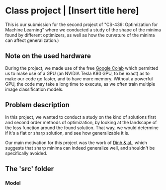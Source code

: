 # Class project | [Insert title here]

This is our submission for the second project of "CS-439: Optimization for Machine Learning" where we conducted a study of the shape of the minima found by different optimizers, as well as how the curvature of the minima can affect generalization.)

## Note on the used hardware
During the project, we made use of the free [Google Colab](https://colab.research.google.com) which permitted us to make use of a GPU (an NVIDIA Tesla K80 GPU, to be exact) as to make our code go faster, and to have more memory. Without a powerful GPU, the code may take a long time to execute, as we often train multiple image classification models.

## Problem description
In this project, we wanted to conduct a study on the kind of solutions first and second order methods of optimization, by looking at the landscape of the loss function around the found solution. That way, we would determine if it's a flat or sharp solution, and see how generalizable it is.

Our main motivation for this project was the work of [Dinh & al.](https://arxiv.org/abs/1703.04933), which suggests that sharp minima can indeed generalize well, and shouldn't be specifically avoided.

## The 'src' folder

### Model